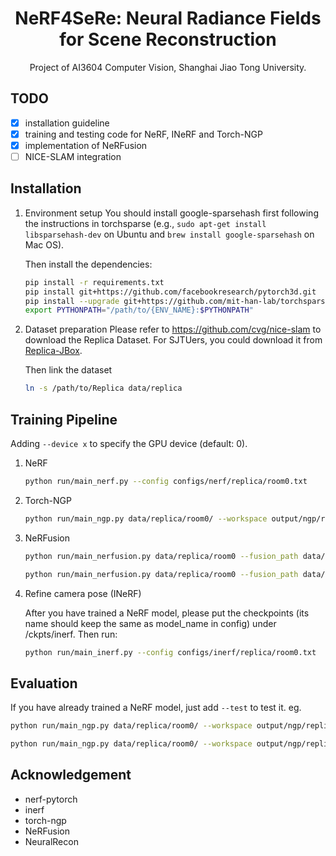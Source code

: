 <h1 align="center">
NeRF4SeRe: Neural Radiance Fields for Scene Reconstruction
</h1>
<p align="center">
Project of AI3604 Computer Vision, Shanghai Jiao Tong University.
</p>

## TODO
- [x] installation guideline
- [x] training and testing code for NeRF, INeRF and Torch-NGP
- [x] implementation of NeRFusion
- [ ] NICE-SLAM integration

## Installation

1. Environment setup
    You should install google-sparsehash first following the instructions in torchsparse (e.g., `sudo apt-get install libsparsehash-dev` on Ubuntu and `brew install google-sparsehash` on Mac OS).

    Then install the dependencies:
    ```sh
    pip install -r requirements.txt
    pip install git+https://github.com/facebookresearch/pytorch3d.git
    pip install --upgrade git+https://github.com/mit-han-lab/torchsparse.git@v1.4.0
    export PYTHONPATH="/path/to/{ENV_NAME}:$PYTHONPATH"
    ```

2. Dataset preparation
   Please refer to https://github.com/cvg/nice-slam to download the Replica Dataset. For SJTUers, you could download it from [Replica-JBox](https://jbox.sjtu.edu.cn/l/41duY3).

    Then link the dataset
    ```sh
    ln -s /path/to/Replica data/replica
    ```
## Training Pipeline
Adding `--device x` to specify the GPU device (default: 0).

1. NeRF

    ```sh
    python run/main_nerf.py --config configs/nerf/replica/room0.txt
    ```

2. Torch-NGP

    ```sh
    python run/main_ngp.py data/replica/room0/ --workspace output/ngp/replica/room0/ --fp16 --cuda_ray
    ```

3. NeRFusion

    ```sh
    python run/main_nerfusion.py data/replica/room0 --fusion_path data/replica --workspace output/nerfusion/replica/room0 --cuda_ray --fp16 

    python run/main_nerfusion.py data/replica/room0 --fusion_path data/replica --fusion_scenes office0 office1 --workspace output/nerfusion/replica/room0 --cuda_ray --fp16 # change fusion_scenes to specify the scenes to be trained
    ```

4. Refine camera pose (INeRF)

   After you have trained a NeRF model, please put the checkpoints (its name should keep the same as model_name in config) under /ckpts/inerf. Then run:

   ```sh
   python run/main_inerf.py --config configs/inerf/replica/room0.txt
    ```


## Evaluation

If you have already trained a NeRF model, just add `--test` to test it. eg.
```sh
python run/main_ngp.py data/replica/room0/ --workspace output/ngp/replica/room0/ --fp16 --cuda_ray --test # write images

python run/main_ngp.py data/replica/room0/ --workspace output/ngp/replica/room0/ --fp16 --cuda_ray --test --video # generate video
```

## Acknowledgement

* nerf-pytorch
* inerf
* torch-ngp
* NeRFusion
* NeuralRecon
